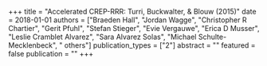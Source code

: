 +++
title = "Accelerated CREP-RRR: Turri, Buckwalter, & Blouw (2015)"
date = 2018-01-01
authors = ["Braeden Hall", "Jordan Wagge", "Christopher R Chartier", "Gerit Pfuhl", "Stefan Stieger", "Evie Vergauwe", "Erica D Musser", "Leslie Cramblet Alvarez", "Sara Alvarez Solas", "Michael Schulte-Mecklenbeck", " others"]
publication_types = ["2"]
abstract = ""
featured = false
publication = ""
+++

